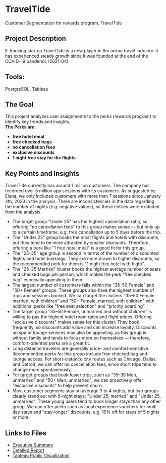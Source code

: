 # TravelTide
Customer Segmentation for rewards program, TravelTide
## Project Description
E-booking startup TravelTide is a new player in the online travel industry. It has experienced steady growth since it was founded at the end of the COVID-19 pandemic (2021-04).
## Tools: 
PostgreSQL, Tableau
## The Goal
This project analyzes user assignments to the perks (rewards program) to identify key trends and insights.<br>
**The Perks are:** <br>
- **free hotel meal**
- **free checked bags**
- **no cancellation fees**
- **exclusive discounts**
- **1 night free stay for the flights**
## Key Points and Insights
TravelTide currently has around 1 million customers.
The company has recorded over 5 million app sessions with its customers.
As suggested by Elena, we only included customers with more than 7 sessions since January 4th, 2023 in the analysis.
There are inconsistencies in the data regarding the number of nights (e.g. negative values), so these entries were excluded from the analysis.
- The target group "Under 25" has the highest cancellation ratio, so offering "no cancellation fees" to this group makes sense — but only up to a certain timeframe, e.g. free cancellation up to 5 days before the trip.
- The "Under 25" group books the most flights and hotels with discounts, but they tend to be more attracted by smaller discounts. Therefore, offering a perk like "1 free hotel meal" is a good fit for this group.
- The "25–35" age group is second in terms of the number of discounted flights and hotel bookings. They are more drawn to higher discounts, so the recommended perk for them is "1 night free hotel with flight".
- The "25–35 Married" cluster books the highest average number of seats and checked bags per person, which makes the perk "free checked bag" especially appealing to them.
- The largest number of customers falls within the "35–50 Female" and "50+ Female" groups. These groups also have the highest number of trips and sessions booked. We can target the clusters "35–50 Female, married, with children" and "50+ Female, married, with children" with additional perks like "free seat selection" and "priority boarding".
- The target group "35–50 Female, unmarried and without children" is willing to pay the highest hotel room rates and flight prices. Offering "exclusive discounts" makes sense for this cluster. They book frequently, so discounts add value and can increase loyalty. Discounts on spa or lounge services may also be appealing, as this group is without family and tends to focus more on themselves — therefore, comfort-oriented perks are a great fit.
- Long distance travelers are generally price- and comfort-sensitive. Recommended perks for this group include free checked bag and lounge access. For short-distance city routes such as Chicago, Dallas, and Detroit, we can offer no cancellation fees, since short trips tend to change more spontaneously.
- For target groups that book fewer trips, such as "35–35 Men, unmarried" and "50+ Men, unmarried", we can proactively offer "exclusive discounts" to help prevent churn.
- Most customer segments stay on average 3 to 4 nights, but two groups clearly stand out with 6-night stays: "Under 25, married" and "Under 25, unmarried". These young users tend to book longer stays than any other group. We can offer perks such as local experience vouchers for multi-day stays and “stay-longer” discounts, e.g. 10% off for stays of 5 nights or more.
## Links to Files
- [Executive Summary](https://www.notion.so/TravelTide-1d98295c2e5a805d8213e50df1644ee6?pvs=4)
- [Detailed Report](https://www.notion.so/Travel-Tide-Report-1d98295c2e5a8025b3b6e428bfcaa566?pvs=4)
- [Tableau Public Visualization](https://public.tableau.com/views/TravelTide_17442010135400/Story1?:language=de-DE&:sid=&:redirect=auth&:display_count=n&:origin=viz_share_link )
